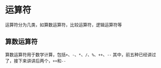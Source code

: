 # 运算符
运算符分为几类，如算数运算符，比较运算符，逻辑运算符等

## 算数运算符

算数运算符用于数学计算，包括`+`、`-`、`*`、`/`、`%`、`++`、`--`
其中，前五种已经讲过了，接下来讲讲后两个，`++`和`--`